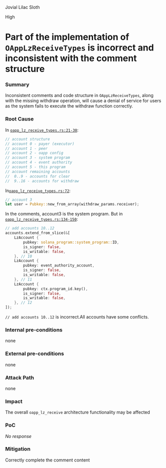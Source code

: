 Jovial Lilac Sloth

High

# Part of the implementation of `OAppLzReceiveTypes` is incorrect and inconsistent with the comment structure

### Summary

Inconsistent comments and code structure in `OAppLzReceiveTypes`, along with the missing withdraw operation, will cause a denial of service for users as the system fails to execute the withdraw function correctly.

### Root Cause

In [`oapp_lz_receive_types.rs:21-30`](https://github.com/sherlock-audit/2024-09-orderly-network-solana-contract/blob/a40ed80ce4a196bc81bfa6dfb749c19b92c623b0/solana-vault/packages/solana/contracts/programs/solana-vault/src/instructions/oapp_instr/oapp_lz_receive_types.rs#L21C1-L30C34):
```Rust
// account structure
// account 0 - payer (executor)
// account 1 - peer
// account 2 - oapp config
// account 3 - system program
// account 4 - event authority
// account 5 - this program
// account remaining accounts
//  0..9 - accounts for clear
//  9..16 - accounts for withdraw
```
In[`oapp_lz_receive_types.rs:72`](https://github.com/sherlock-audit/2024-09-orderly-network-solana-contract/blob/a40ed80ce4a196bc81bfa6dfb749c19b92c623b0/solana-vault/packages/solana/contracts/programs/solana-vault/src/instructions/oapp_instr/oapp_lz_receive_types.rs#L71C9-L72C69): 
```Rust
// account 3
let user = Pubkey::new_from_array(withdraw_params.receiver);
```
In the comments, account3 is the system program.
But in [`oapp_lz_receive_types.rs:134-150`](https://github.com/sherlock-audit/2024-09-orderly-network-solana-contract/blob/a40ed80ce4a196bc81bfa6dfb749c19b92c623b0/solana-vault/packages/solana/contracts/programs/solana-vault/src/instructions/oapp_instr/oapp_lz_receive_types.rs#L134C8-L151C12):
```Rust
// add accounts 10..12
accounts.extend_from_slice(&[
    LzAccount {
        pubkey: solana_program::system_program::ID,
        is_signer: false,
        is_writable: false,
    }, // 10
    LzAccount {
        pubkey: event_authority_account,
        is_signer: false,
        is_writable: false,
    }, // 11
    LzAccount {
        pubkey: ctx.program_id.key(),
        is_signer: false,
        is_writable: false,
    }, // 12
]);
```
`// add accounts 10..12`  is incorrect.All accounts have some conflicts.

### Internal pre-conditions

none

### External pre-conditions

none

### Attack Path

none

### Impact

The overall `oapp_lz_receive` architecture functionality may be affected

### PoC

_No response_

### Mitigation

Correctly complete the comment content